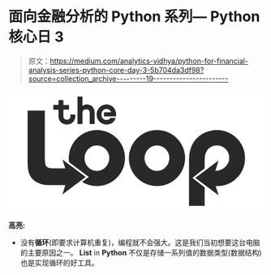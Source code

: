 # 面向金融分析的 Python 系列— Python 核心日 3

> 原文：<https://medium.com/analytics-vidhya/python-for-financial-analysis-series-python-core-day-3-5b704da3df98?source=collection_archive---------19----------------------->

![](img/17235cf0e5b5383713152ec189def26c.png)

**高亮:**

*   没有**循环**(即要求计算机重复)，编程就不会强大。这是我们当初想要这台电脑的主要原因之一。 **List** in **Python** 不仅是存储一系列值的数据类型(数据结构)也是实现循环的好工具。